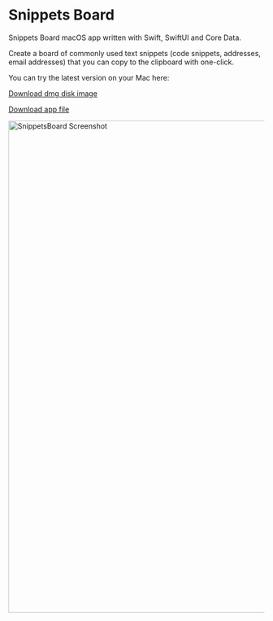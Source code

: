 # Snippets Board

Snippets Board macOS app written with Swift, SwiftUI and Core Data.

Create a board of commonly used text snippets (code snippets, addresses, email addresses) that you can copy to the clipboard with one-click.

You can try the latest version on your Mac here: 

[Download dmg disk image](https://github.com/cluivee/CopyNotes/releases/download/v0.1/CopyNotes.v0.1.dmg)

[Download app file](https://github.com/cluivee/CopyNotes/releases/download/v0.1/CopyNotes.v0.1.zip)

<img width="967" alt="SnippetsBoard Screenshot" src="https://github.com/user-attachments/assets/d44c03d3-35aa-4f72-8a76-792f769181d2">
